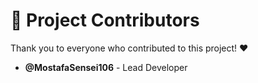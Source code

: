 # 🚀 Project Contributors  

Thank you to everyone who contributed to this project! ❤️  

- **@MostafaSensei106** - Lead Developer 
